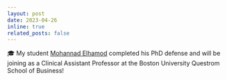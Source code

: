 ```yaml
---
layout: post
date: 2023-04-26 
inline: true
related_posts: false
---
```


:mortar_board: My student [Mohannad Elhamod](https://www.bu.edu/questrom/profiles/mohannad-elhamod/) completed his PhD defense and will be joining as a Clinical Assistant Professor at the Boston University Questrom School of Business!